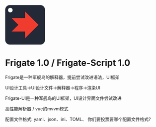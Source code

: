 <picture>
  <source media="(prefers-color-scheme: dark)" srcset="Frigate-Logo.png">
  <img src="Frigate-Logo.png" alt="Frigate-Logo" height="128">
</picture>

# Frigate 1.0 / Frigate-Script 1.0 

Frigate是一种军舰鸟的解释器，提前尝试改进语法，UI框架

UI设计工具→UI设计文件→解释器→程序→渲染UI

Frigate-UI是一种军舰鸟的UI框架，UI设计界面文件尝试改进

高性能解析器 / vue的mvvm模式

配置文件格式: yaml、json、ini、TOML、
你们要投票要哪个配置文件格式?

